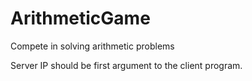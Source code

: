 # ArithmeticGame
Compete in solving arithmetic problems

Server IP should be first argument to the client program.
